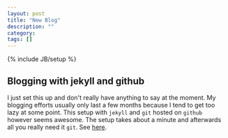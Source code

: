 ```yaml
---
layout: post
title: "New Blog"
description: ""
category: 
tags: []
---
```

{% include JB/setup %}
## Blogging with jekyll and github
I just set this up and don't really have anything to say at the moment. My blogging efforts usually only last a few months because I tend to get too lazy at some point. This setup with ```jekyll``` and ```git``` hosted on ```github``` however seems awesome. The setup takes about a minute and afterwards all you really need it ```git```. See [here](http://jekyllbootstrap.com/).
